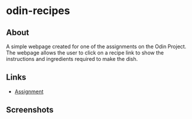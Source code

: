 # odin-recipes

## About

A simple webpage created for one of the assignments on the Odin Project.
The webpage allows the user to click on a recipe link to show the instructions and ingredients required to make the dish.

## Links
- [Assignment](https://www.theodinproject.com/lessons/foundations-recipes)

## Screenshots 

